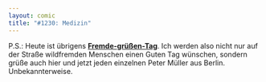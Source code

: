 ```yaml
---
layout: comic
title: "#1230: Medizin"
---
```


P.S.: 
Heute ist übrigens <a href="http://www.fonflatter.de/dateien/kalender_fonflatter_2009.pdf"><strong>Fremde-grüßen-Tag</strong></a>. Ich werden also nicht nur auf der Straße wildfremden Menschen einen Guten Tag wünschen, sondern grüße auch hier und jetzt jeden einzelnen Peter Müller aus Berlin. Unbekannterweise.

